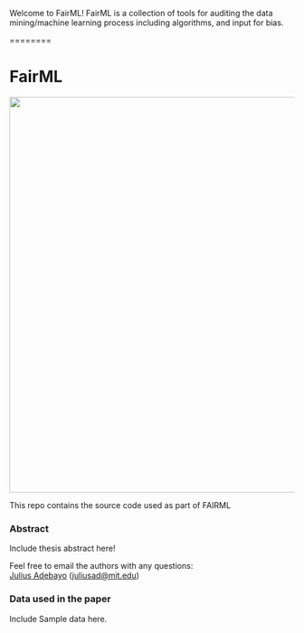 Welcome to FairML! FairML is a collection of tools for auditing the data mining/machine learning process including algorithms, and input for bias. 

========

FairML
=====================

<img src="https://raw.githubusercontent.com/adebayoj/FairML/master/logo1.png" width="700">

This repo contains the source code used as part of FAIRML




### Abstract

Include thesis abstract here!

Feel free to email the authors with any questions:  
[Julius Adebayo](http://mlg.eng.cam.ac.uk/Lloyd/) (juliusad@mit.edu)   


### Data used in the paper

Include Sample data here. 


